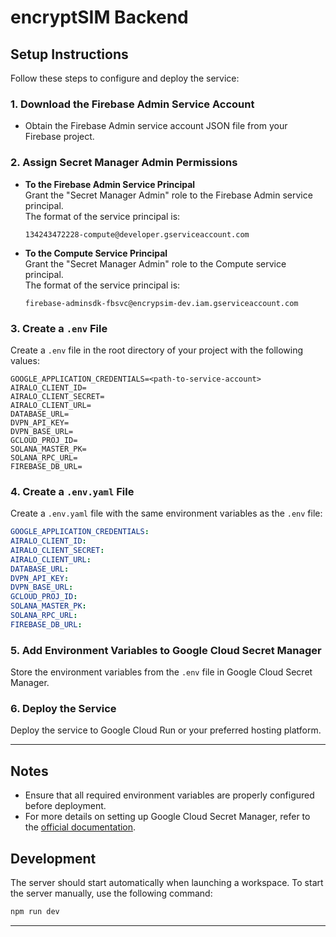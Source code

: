# encryptSIM Backend
## Setup Instructions

Follow these steps to configure and deploy the service:

### 1. Download the Firebase Admin Service Account
- Obtain the Firebase Admin service account JSON file from your Firebase project.

### 2. Assign Secret Manager Admin Permissions
- **To the Firebase Admin Service Principal**  
  Grant the "Secret Manager Admin" role to the Firebase Admin service principal.  
  The format of the service principal is:  
  ```
  134243472228-compute@developer.gserviceaccount.com
  ```

- **To the Compute Service Principal**  
  Grant the "Secret Manager Admin" role to the Compute service principal.  
  The format of the service principal is:  
  ```
  firebase-adminsdk-fbsvc@encrypsim-dev.iam.gserviceaccount.com
  ```

### 3. Create a `.env` File
Create a `.env` file in the root directory of your project with the following values:

```env
GOOGLE_APPLICATION_CREDENTIALS=<path-to-service-account>
AIRALO_CLIENT_ID=
AIRALO_CLIENT_SECRET=
AIRALO_CLIENT_URL=
DATABASE_URL=
DVPN_API_KEY=
DVPN_BASE_URL=
GCLOUD_PROJ_ID=
SOLANA_MASTER_PK=
SOLANA_RPC_URL=
FIREBASE_DB_URL=
```

### 4. Create a `.env.yaml` File
Create a `.env.yaml` file with the same environment variables as the `.env` file:

```yaml
GOOGLE_APPLICATION_CREDENTIALS: 
AIRALO_CLIENT_ID: 
AIRALO_CLIENT_SECRET: 
AIRALO_CLIENT_URL: 
DATABASE_URL: 
DVPN_API_KEY: 
DVPN_BASE_URL: 
GCLOUD_PROJ_ID: 
SOLANA_MASTER_PK: 
SOLANA_RPC_URL: 
FIREBASE_DB_URL: 
```

### 5. Add Environment Variables to Google Cloud Secret Manager
Store the environment variables from the `.env` file in Google Cloud Secret Manager.

### 6. Deploy the Service
Deploy the service to Google Cloud Run or your preferred hosting platform.

---

## Notes
- Ensure that all required environment variables are properly configured before deployment.
- For more details on setting up Google Cloud Secret Manager, refer to the [official documentation](https://cloud.google.com/secret-manager/docs).

## Development

The server should start automatically when launching a workspace. To start the server manually, use the following command:

```sh
npm run dev
```

---


